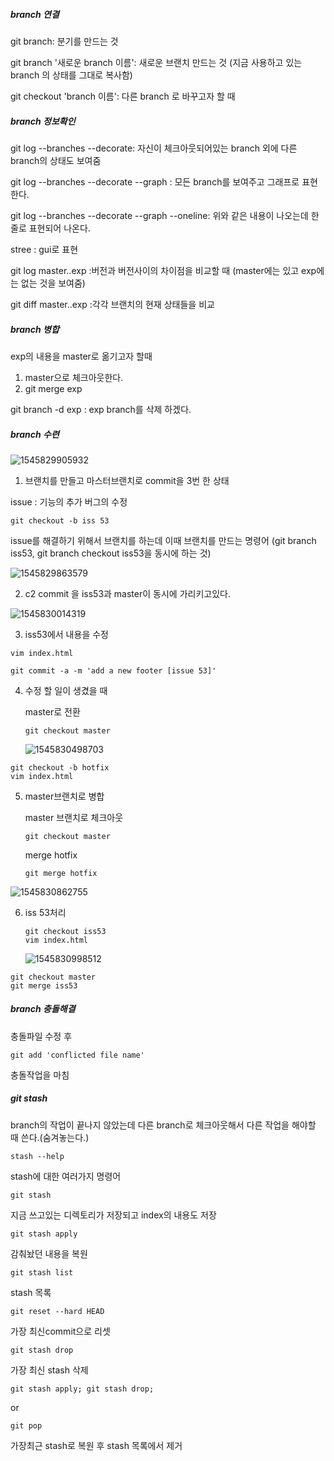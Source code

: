 ##### branch 연결 

git branch: 분기를 만드는 것 

git branch '새로운 branch 이름': 새로운 브랜치 만드는 것 (지금 사용하고 있는 branch 의 상태를 그대로 복사함)

git checkout 'branch 이름': 다른 branch 로 바꾸고자 할 때



##### branch 정보확인

git log --branches --decorate: 자신이 체크아웃되어있는 branch 외에 다른 branch의 상태도 보여줌

git log --branches --decorate --graph : 모든 branch를 보여주고 그래프로 표현한다.

git log --branches --decorate --graph --oneline: 위와 같은 내용이 나오는데 한 줄로 표현되어 나온다.

stree : gui로 표현

git log master..exp :버전과 버전사이의 차이점을 비교할 때 (master에는 있고 exp에는 없는 것을 보여줌)

git diff master..exp :각각 브랜치의 현재 상태들을 비교



##### branch 병합

exp의 내용을 master로 옮기고자 할때 

1. master으로 체크아웃한다.
2.  git merge exp 

git branch -d exp : exp branch를 삭제 하겠다.



##### branch 수련

![1545829905932](C:\Users\정동인\AppData\Roaming\Typora\typora-user-images\1545829905932.png)

1. 브랜치를 만들고 마스터브랜치로 commit을 3번 한 상태

issue : 기능의 추가 버그의 수정

```
git checkout -b iss 53
```

 issue를 해결하기 위해서 브랜치를 하는데 이때 브랜치를 만드는 명령어 (git branch iss53, git branch checkout iss53을 동시에 하는 것)

![1545829863579](C:\Users\정동인\AppData\Roaming\Typora\typora-user-images\1545829863579.png)

2. c2 commit 을 iss53과 master이 동시에 가리키고있다.

![1545830014319](C:\Users\정동인\AppData\Roaming\Typora\typora-user-images\1545830014319.png)

3. iss53에서 내용을 수정

```
vim index.html 

git commit -a -m 'add a new footer [issue 53]'
```

4. 수정 할 일이 생겼을 때

   master로 전환

   ```
   git checkout master
   ```

   ![1545830498703](C:\Users\정동인\AppData\Roaming\Typora\typora-user-images\1545830498703.png)


```
git checkout -b hotfix
vim index.html
```

5. master브랜치로 병합

   master 브랜치로 체크아웃

   ```
   git checkout master
   ```

   merge hotfix

   ```
   git merge hotfix
   ```


![1545830862755](C:\Users\정동인\AppData\Roaming\Typora\typora-user-images\1545830862755.png)

6. iss 53처리

   ```
   git checkout iss53
   vim index.html
   ```

   ![1545830998512](C:\Users\정동인\AppData\Roaming\Typora\typora-user-images\1545830998512.png)

```
git checkout master 
git merge iss53
```



##### branch 충돌해결

충돌파일 수정 후 

```
git add 'conflicted file name'
```

충돌작업을 마침



##### git stash

branch의 작업이 끝나지 않았는데 다른  branch로 체크아웃해서 다른 작업을 해야할 때 쓴다.(숨겨놓는다.)

```
stash --help
```



stash에 대한 여러가지 명령어

```
git stash 
```

지금 쓰고있는 디렉토리가 저장되고 index의 내용도 저장



```
git stash apply
```

감춰놨던 내용을 복원



```
git stash list
```

stash 목록



```
git reset --hard HEAD
```

가장 최신commit으로 리셋



```
git stash drop
```

가장 최신 stash 삭제



```
git stash apply; git stash drop;
```

or

```
git pop
```

가장최근 stash로 복원 후 stash 목록에서 제거



